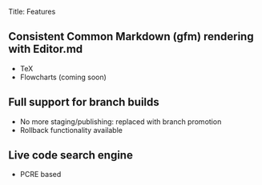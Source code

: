 Title: Features

## Consistent Common Markdown (gfm) rendering with Editor.md

- TeX
- Flowcharts (coming soon)

## Full support for branch builds

- No more staging/publishing: replaced with branch promotion
- Rollback functionality available

## Live code search engine

- PCRE based

